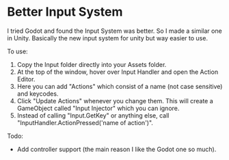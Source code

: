 # Better Input System
I tried Godot and found the Input System was better. So I made a similar one in Unity. Basically the new input system for unity but way easier to use.

To use:
1. Copy the Input folder directly into your Assets folder.
2. At the top of the window, hover over Input Handler and open the Action Editor.
3. Here you can add "Actions" which consist of a name (not case sensitive) and keycodes.
4. Click "Update Actions" whenever you change them. This will create a GameObject called "Input Injector" which you can ignore.
4. Instead of calling "Input.GetKey" or anything else, call "InputHandler.ActionPressed('name of action')".


Todo:  
  - Add controller support (the main reason I like the Godot one so much).   
